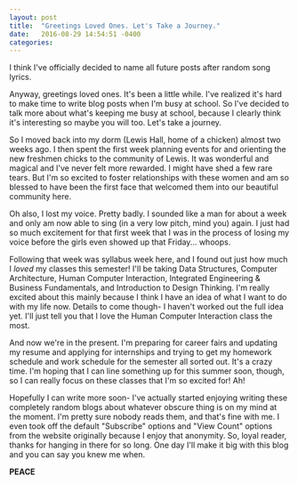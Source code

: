 ```yaml
---
layout: post
title:  "Greetings Loved Ones. Let's Take a Journey."
date:   2016-08-29 14:54:51 -0400
categories:
---
```


I think I've officially decided to name all future posts after random song lyrics.

Anyway, greetings loved ones. It's been a little while. I've realized it's hard to make time to write blog posts when I'm busy at school. So I've decided to talk more about what's keeping me busy at school, because I clearly think it's interesting so maybe you will too. Let's take a journey.

So I moved back into my dorm (Lewis Hall, home of a chicken) almost two weeks ago. I then spent the first week planning events for and orienting the new freshmen chicks to the community of Lewis. It was wonderful and magical and I've never felt more rewarded. I might have shed a few rare tears. But I'm so excited to foster relationships with these women and am so blessed to have been the first face that welcomed them into our beautiful community here.

Oh also, I lost my voice. Pretty badly. I sounded like a man for about a week and only am now able to sing (in a very low pitch, mind you) again. I just had so much excitement for that first week that I was in the process of losing my voice before the girls even showed up that Friday... whoops.

Following that week was syllabus week here, and I found out just how much I *loved* my classes this semester! I'll be taking Data Structures, Computer Architecture, Human Computer Interaction, Integrated Engineering & Business Fundamentals, and Introduction to Design Thinking. I'm really excited about this mainly because I think I have an idea of what I want to do with my life now. Details to come though- I haven't worked out the full idea yet. I'll just tell you that I love the Human Computer Interaction class the most.

And now we're in the present. I'm preparing for career fairs and updating my resume and applying for internships and trying to get my homework schedule and work schedule for the semester all sorted out. It's a crazy time. I'm hoping that I can line something up for this summer soon, though, so I can really focus on these classes that I'm so excited for! Ah!

Hopefully I can write more soon- I've actually started enjoying writing these completely random blogs about whatever obscure thing is on my mind at the moment. I'm pretty sure nobody reads them, and that's fine with me. I even took off the default "Subscribe" options and "View Count" options from the website originally because I enjoy that anonymity. So, loyal reader, thanks for hanging in there for so long. One day I'll make it big with this blog and you can say you knew me when.

**PEACE** 